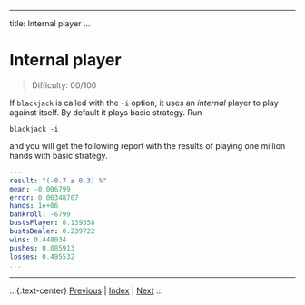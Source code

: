 
---
title: Internal player
...

# Internal player

> Difficulty: 00/100

If `blackjack` is called with the `-i` option, it uses an _internal_ player to play against itself. By default it plays basic strategy. Run 

```terminal
blackjack -i
```

and you will get the following report with the results of playing one million hands with basic strategy.

```yaml
---
result: "(-0.7 ± 0.3) %"
mean: -0.006799
error: 0.00348707
hands: 1e+06
bankroll: -6799
bustsPlayer: 0.139358
bustsDealer: 0.239722
wins: 0.448034
pushes: 0.085913
losses: 0.495532
...

```

-------
:::{.text-center}
[Previous](../) | [Index](../) | [Next](../02-always-stand)
:::
